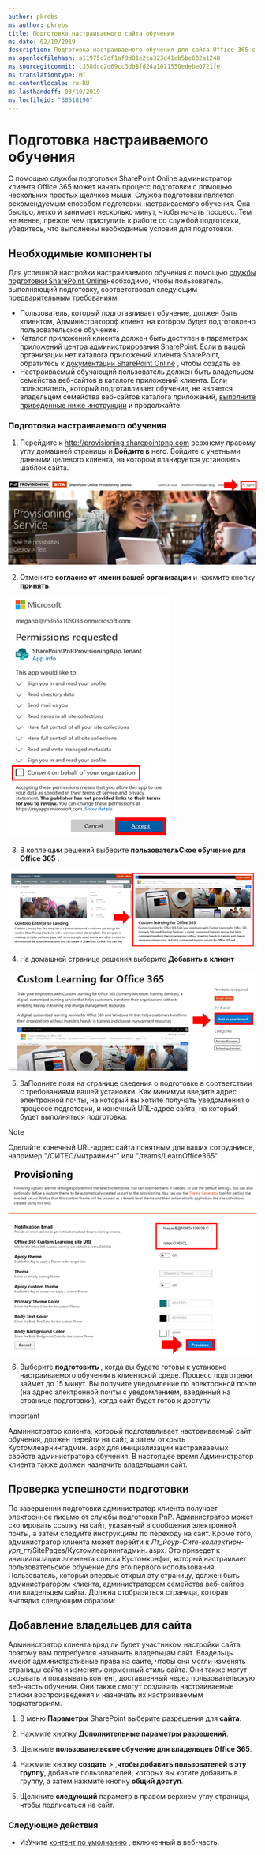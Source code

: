 ```yaml
---
author: pkrebs
ms.author: pkrebs
title: Подготовка настраиваемого сайта обучения
ms.date: 02/10/2019
description: Подготовка настраиваемого обучения для сайта Office 365 с помощью модуля подготовки SharePoint
ms.openlocfilehash: a11975c7df1af9d01e2ca323d41cb5be602a1248
ms.sourcegitcommit: c358dcc2d69cc3db8fd24a1011550edebe0721fe
ms.translationtype: MT
ms.contentlocale: ru-RU
ms.lasthandoff: 03/10/2019
ms.locfileid: "30518190"
---
```

# <a name="provision-custom-learning"></a>Подготовка настраиваемого обучения

С помощью службы подготовки SharePoint Online администратор клиента Office 365 может начать процесс подготовки с помощью нескольких простых щелчков мыши. Служба подготовки является рекомендуемым способом подготовки настраиваемого обучения. Она быстро, легко и занимает несколько минут, чтобы начать процесс. Тем не менее, прежде чем приступить к работе со службой подготовки, убедитесь, что выполнены необходимые условия для подготовки.

## <a name="prerequisites"></a>Необходимые компоненты
 
Для успешной настройки настраиваемого обучения с помощью [службы подготовки SharePoint Online](https://provisioning.sharepointpnp.com)необходимо, чтобы пользователь, выполняющий подготовку, соответствовал следующим предварительным требованиям: 
 
- Пользователь, который подготавливает обучение, должен быть клиентом, Администратороф клиент, на котором будет подготовлено пользовательское обучение.  
- Каталог приложений клиента должен быть доступен в параметрах приложений центра администрирования SharePoint. Если в вашей организации нет каталога приложений клиента SharePoint, обратитесь к [документации SharePoint Online](https://docs.microsoft.com/en-us/sharepoint/use-app-catalog) , чтобы создать ее.  
- Настраиваемый обучающий пользователь должен быть владельцем семейства веб-сайтов в каталоге приложений клиента. Если пользователь, который подготавливает обучение, не является владельцем семейства веб-сайтов каталога приложений, [выполните приведенные ниже инструкции](addappadmin.md) и продолжайте. 

### <a name="to-provision-custom-learning"></a>Подготовка настраиваемого обучения

1. Перейдите к http://provisioning.sharepointpnp.com верхнему правому углу домашней страницы и **Войдите в** него.  Войдите с учетными данными целевого клиента, на котором планируется установить шаблон сайта.

![пнфоме. png](media/inst_signin.png)

2. Отмените **согласие от имени вашей организации** и нажмите кнопку **принять**.

![возврата](media/inst_perms.png)

3. В коллекции решений выберите **пользовательСкое обучение для Office 365** .

![возврата](media/inst_select.png)

4. На домашней странице решения выберите **Добавить в клиент**

![инст_селект. png](media/inst_add.png)

5. ЗаПолните поля на странице сведения о подготовке в соответствии с требованиями вашей установки. Как минимум введите адрес электронной почты, на который вы хотите получать уведомления о процессе подготовки, и конечный URL-адрес сайта, на который будет выполняться подготовка.  
> [!NOTE]
> Сделайте конечный URL-адрес сайта понятным для ваших сотрудников, например "/СИТЕС/митраининг" или "/teams/LearnOffice365".

![инст_оптионс. png](media/inst_options.png)

6. Выберите **подготовить** , когда вы будете готовы к установке настраиваемого обучения в клиентской среде.  Процесс подготовки займет до 15 минут. Вы получите уведомление по электронной почте (на адрес электронной почты с уведомлением, введенный на странице подготовки), когда сайт будет готов к доступу. 

> [!IMPORTANT]
> Администратор клиента, который подготавливает настраиваемый сайт обучения, должен перейти на сайт, а затем открыть Кустомлеарнингадмин. aspx для инициализации настраиваемых свойств администратора обучения. В настоящее время Администратор клиента также должен назначить владельцами сайт. 

## <a name="validate-provisioning-success"></a>Проверка успешности подготовки

По завершении подготовки администратор клиента получает электронное письмо от службы подготовки PnP. Администратор может скопировать ссылку на сайт, указанный в сообщении электронной почты, а затем следуйте инструкциям по переходу на сайт. Кроме того, администратор клиента может перейти к _Лт_йоур-Сите-коллектион-урл_гт_/SitePages/Кустомлеарнингадмин. aspx. Это приведет к инициализации элемента списка Кустомконфиг, который настраивает пользовательское обучение для его первого использования. Пользователь, который впервые открыл эту страницу, должен быть администратором клиента, администратором семейства веб-сайтов или владельцем сайта. Должна отобразиться страница, которая выглядит следующим образом: 

## <a name="add-owners-to-site"></a>Добавление владельцев для сайта
Администратор клиента вряд ли будет участником настройки сайта, поэтому вам потребуется назначить владельцам сайт. Владельцы имеют административные права на сайте, чтобы они могли изменять страницы сайта и изменять фирменный стиль сайта. Они также могут скрывать и показывать контент, доставленный через пользовательскую веб-часть обучения. Они также смогут создавать настраиваемые списки воспроизведения и назначать их настраиваемым подкатегориям.  

1. В меню **Параметры** SharePoint выберите разрешения для **сайта**.
2. Нажмите кнопку **Дополнительные параметры разрешений**.
3. Щелкните **пользовательское обучение для владельцев Office 365**.
4. Нажмите кнопку **создать** > ,**чтобы добавить пользователей в эту группу**, добавьте пользователей, которых вы хотите добавить в группу, а затем нажмите кнопку **общий доступ**.

8. Щелкните **следующий** параметр в правом верхнем углу страницы, чтобы подписаться на сайт.  

### <a name="next-steps"></a>Следующие действия
- ИзУчите [контент по умолчанию](sitecontent.md) , включенный в веб-часть.
